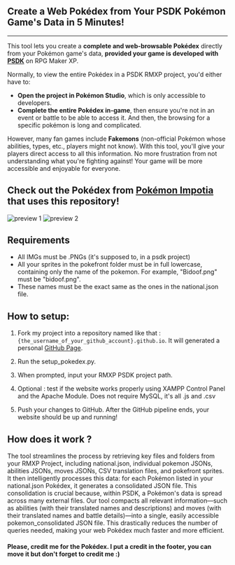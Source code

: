 ## Create a Web Pokédex from Your PSDK Pokémon Game's Data in 5 Minutes!
---
This tool lets you create a **complete and web-browsable Pokédex** directly from your Pokémon game's data, **provided your game is developed with [PSDK](https://gitlab.com/pokemonsdk/pokemonsdk)**  on RPG Maker XP.

Normally, to view the entire Pokédex in a PSDK RMXP project, you'd either have to:

* **Open the project in Pokémon Studio**, which is only accessible to developers.
* **Complete the entire Pokédex in-game**, then ensure you're not in an event or battle to be able to access it. And then, the browsing for a specific pokémon is long and complicated.

However, many fan games include **Fakemons** (non-official Pokémon whose abilities, types, etc., players might not know). With this tool, you'll give your players direct access to all this information. No more frustration from not understanding what you're fighting against! Your game will be more accessible and enjoyable for everyone.

## Check out the Pokédex from [Pokémon Impotia](https://pokemon-impotia.github.io) that uses this repository!
![preview 1](./pokedex_preview_1.png)
![preview 2](./pokedex_preview_2.png)

## Requirements
- All IMGs must be .PNGs (it's supposed to, in a psdk project)
- All your sprites in the pokefront folder must be in full lowercase, containing only the name of the pokemon. For example, "Bidoof.png" must be "bidoof.png".
- These names must be the exact same as the ones in the national.json file.

## How to setup:
1. Fork my project into a repository named like that : `{the_username_of_your_github_account}.github.io`. It will generated a personal [GitHub Page](https://pages.github.com/).

2. Run the setup_pokedex.py. 

3. When prompted, input your RMXP PSDK project path.

4. Optional : test if the website works properly using XAMPP Control Panel and the Apache Module. Does not require MySQL, it's all .js and .csv

5. Push your changes to GitHub. After the GitHub pipeline ends, your website should be up and running!

## How does it work ?
The tool streamlines the process by retrieving key files and folders from your RMXP Project, including national.json, individual pokemon JSONs, abilities JSONs, moves JSONs, CSV translation files, and pokefront sprites. 
It then intelligently processes this data: for each Pokémon listed in your national.json Pokédex, it generates a consolidated JSON file. This consolidation is crucial because, within PSDK, a Pokémon's data is spread across many external files. Our tool compacts all relevant information—such as abilities (with their translated names and descriptions) and moves (with their translated names and battle details)—into a single, easily accessible pokemon_consolidated JSON file. This drastically reduces the number of queries needed, making your web Pokédex much faster and more efficient.

#### Please, credit me for the Pokédex. I put a credit in the footer, you can move it but don't forget to credit me :)
